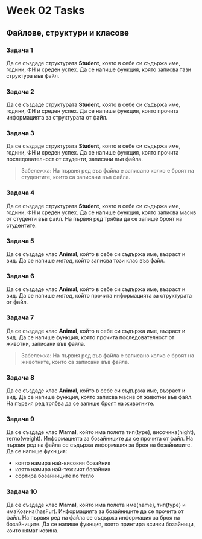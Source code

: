 # Week 02 Tasks

## Файлове, структури и класове

### Задачa 1
Да се създаде структурата  **Student**, която в себе си съдържа име, години, ФН и среден успех. Да се напише функция, която записва тази структура във файл.

### Задачa 2
Да се създаде структурата **Student**, която в себе си съдържа име, години, ФН и среден успех. Да се напише функция, която прочита информацията за структурата от файл.

### Задачa 3
Да се създаде структурата  **Student**, която в себе си съдържа име, години, ФН и среден успех. Да се напише функция, която прочита последователност от студенти, записани във файла. 

> Забележка: На първия ред във файла е записано колко е броят на студентите, които са записани във файла.

### Задачa 4
Да се създаде структурата  **Student**, която в себе си съдържа име, години, ФН и среден успех.  Да се напише функция, която записва масив от студенти във файл. На първия ред трябва да се запише броят на студентите.

### Задачa 5
Да се създаде клас **Animal**, който в себе си съдържа име, възраст и вид. Да се напише *метод*, който записва този клас във файл.

### Задачa 6
Да се създаде клас **Animal**, който в себе си съдържа име, възраст и вид. Да се напише *метод*, който прочита информацията за структурата от файл.

### Задачa 7
Да се създаде клас **Animal**, който в себе си съдържа име, възраст и вид. Да се напише функция, която прочита последователност от животни, записани във файла. 

> Забележка: На първия ред във файла е записано колко е броят на животните, които са записани във файла.

### Задачa 8
Да се създаде клас **Animal**, който в себе си съдържа име, възраст и вид.  Да се напише функция, която записва масив от животни във файл. На първия ред трябва да се запише броят на животните.

### Задачa 9
Да се създаде клас **Mamal**, който има полета тип(type), височина(hight), тегло(weight). Информацията за бозайниците да се прочита от файл. На първия ред на файла се съдържа информация за броя на бозайниците. Да се напише фукнция:
 * която намира най-високия бозайник
 * която намира най-тежкият бозайник
 * сортира бозайниците по тегло

### Задачa 10
Да се създаде клас **Mamal**, който има полета име(name), тип(type) и имаКозина(hasFur). Информацията за бозайниците да се прочита от файл. На първия ред на файла се съдържа информация за броя на бозайниците. Да се напише фукнция, която принтира всички бозайници, които нямат козина.